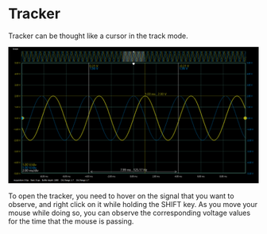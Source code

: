 # Tracker

Tracker can be thought like a cursor in the track mode.

![](../../../../../.gitbook/assets/image%20%2883%29.png)

To open the tracker, you need to hover on the signal that you want to observe, and right click on it while holding the SHIFT key. As you move your mouse while doing so, you can observe the corresponding voltage values for the time that the mouse is passing. 

